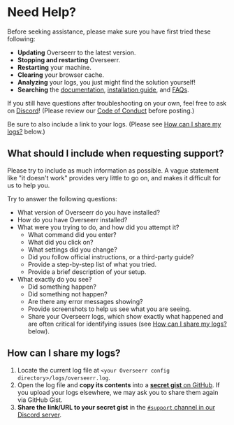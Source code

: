 # Need Help?

Before seeking assistance, please make sure you have first tried these following:

- **Updating** Overseerr to the latest version.
- **Stopping and restarting** Overseerr.
- **Restarting** your machine.
- **Clearing** your browser cache.
- **Analyzing** your logs, you just might find the solution yourself!
- **Searching** the [documentation](../README.md), [installation guide](../getting-started/installation.md), and [FAQs](./faq.md).

If you still have questions after troubleshooting on your own, feel free to ask on [Discord](https://discord.gg/overseerr)! (Please review our [Code of Conduct](https://github.com/sct/overseerr/blob/develop/CODE_OF_CONDUCT.md) before posting.)

Be sure to also include a link to your logs. (Please see [How can I share my logs?](#how-can-i-share-my-logs) below.)

## What should I include when requesting support?

Please try to include as much information as possible. A vague statement like "it doesn't work" provides very little to go on, and makes it difficult for us to help you.

Try to answer the following questions:

- What version of Overseerr do you have installed?
- How do you have Overseerr installed?
- What were you trying to do, and how did you attempt it?
  - What command did you enter?
  - What did you click on?
  - What settings did you change?
  - Did you follow official instructions, or a third-party guide?
  - Provide a step-by-step list of what you tried.
  - Provide a brief description of your setup.
- What exactly do you see?
  - Did something happen?
  - Did something not happen?
  - Are there any error messages showing?
  - Provide screenshots to help us see what you are seeing.
  - Share your Overseerr logs, which show exactly what happened and are often critical for identifying issues (see [How can I share my logs?](#how-can-i-share-my-logs) below).

## How can I share my logs?

1. Locate the current log file at `<your Overseerr config directory>/logs/overseerr.log`.
2. Open the log file and **copy its contents** into a [**secret gist** on GitHub](https://gist.github.com/). If you upload your logs elsewhere, we may ask you to share them again via GitHub Gist.
3. **Share the link/URL to your secret gist** in the [`#support` channel in our Discord server](https://discord.gg/overseerr).
